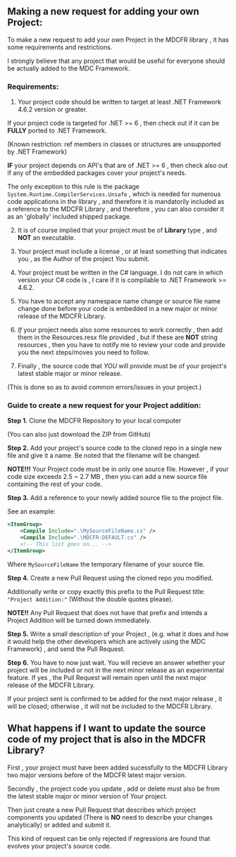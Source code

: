 ## Making a new request for adding your own Project:

To make a new request to add your own Project in the MDCFR library , it has some requirements and restrictions.

I strongly believe that any project that would be useful for everyone should be actually added to the MDC
Framework.

### Requirements:

1. Your project code should be written to target at least .NET Framework 4.6.2 version or greater.

If your project code is targeted for .NET >= 6 , then check out if it can be __FULLY__ ported to .NET Framework.

(Known restriction: ref members in classes or structures are unsupported by .NET Framework)

__IF__ your project depends on API's that are of .NET >= 6 , then check also out if any of the embedded 
packages cover your project's needs.

The only exception to this rule is the package `System.Runtime.CompilerServices.Unsafe` , which is needed for
numerous code applications in the library , and therefore it is mandatorily included as a reference to the 
MDCFR Library , and therefore , you can also consider it as an 'globally' included shipped package.

2. It is of course implied that your project must be of __Library__ type , and __NOT__ an executable.

3. Your project must include a license , or at least something that indicates you , as the Author of the project _You_ submit.

4. Your project must be written in the C# language. I do not care in which version your C# code is ,
I care if it is compilable to .NET Framework >= 4.6.2.

5. You have to accept any namespace name change or source file name change done before your code is embedded in a new major or minor release of the MDCFR Library.

6. _If_ your project needs also some resources to work correctly , then add them in the Resources.resx 
file provided , but if these are __NOT__ string resources , then you have to notify me to review your code
and provide you the next steps/moves you need to follow.

7. Finally , the source code that _YOU_ will provide must be of your project's latest stable major or minor release.

(This is done so as to avoid common errors/issues in your project.)

### Guide to create a new request for your Project addition:

__Step 1.__ Clone the MDCFR Repository to your local computer

(You can also just download the ZIP from GitHub)

__Step 2.__ Add your project's source code to the cloned repo in a single new file and give it a name. Be noted that the filename will be changed.

__NOTE!!!__ Your Project code must be in only one source file. 
However , if your code size exceeds 2.5 ~ 2.7 MB , then you can add 
a new source file containing the rest of your code.

__Step 3.__ Add a reference to your newly added source file to the project file.

See an example:
~~~XML
<ItemGroup>
	<Compile Include=".\MySourceFileName.cs" />
	<Compile Include=".\MDCFR-DEFAULT.cs" />
	<!-- This list goes on... -->
</ItemGroup>
~~~
Where `MySourceFileName` the temporary filename of your source file.

__Step 4.__ Create a new Pull Request using the cloned repo you modified.

Additionally write or copy exactly this prefix to the Pull Request title: `"Project Addition:"`
(Without the double quotes please).

__NOTE!!__ Any Pull Request that does not have that prefix and intends a Project Addition 
will be turned down immediately.

__Step 5.__ Write a small description of your Project , (e.g. what it does and how it would help the other developers which are actively using the MDC Framework)
, and send the Pull Request.

__Step 6.__ You have to now just wait. You will recieve an answer whether your project will be included or not in the next minor release as
an experimental feature. If yes , the Pull Request will remain open until the next major release of the MDCFR Library.

If your project sent is confirmed to be added for the next major release , it will be closed; otherwise , it will not be included to the MDCFR Library.

## What happens if I want to update the source code of my project that is also in the MDCFR Library?

First , your project must have been added sucessfully to the MDCFR Library two 
major versions before of the MDCFR latest major version.

Secondly , the project code you update , add or delete must also be from the latest
stable major or minor version of _Your_ project.

Then just create a new Pull Request that describes which project components you updated
(There is __NO__ need to describe your changes analytically) or added and submit it.

This kind of request can be only rejected if regressions are found that
evolves your project's source code.





